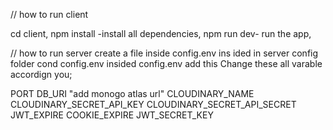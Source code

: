 
// how to run client

cd client,
npm install -install all dependencies,
npm run dev- run the app,

// how to run server
create a file inside config.env ins ided in server config folder cond  config.env
insided config.env add this
Change these all varable accordign you;

PORT
DB_URI "add monogo atlas url"
CLOUDINARY_NAME
CLOUDINARY_SECRET_API_KEY
CLOUDINARY_SECRET_API_SECRET
JWT_EXPIRE
COOKIE_EXPIRE
JWT_SECRET_KEY
